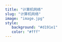 ```yaml
---
title: "计算机网络"
slug: "计算机网络"
image: "image.jpg"
style:
   background: "#d191e1"
   color: "#fff"
---
```


